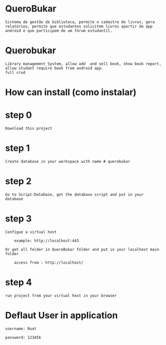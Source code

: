 # QueroBukar
    Sistema de gestão de biblioteca, permite o cadastro de livros, gera relatórios, permite que estudantes solicitem livros apartir de app android e que participem de um fórum estudantil.

# Querobukar
    Library management System, allow add  and sell book, show book report, allow studant require book from android app.
    full crud


# How can install (como instalar)
 
 # step 0
    Download this project
 # step 1
    Create database in your workspace with name # querobukar
 # step 2
    Go to Script-Database, get the database script and put in your database
 # step 3
    Configue a virtual host

        example: http://localhost:443

    Or get all folder in QueroBukar folder and put in your localhost main folder

        access from : http://localhost/
# step 4
    run project from your virtual host in your browser

# Deflaut User in application
    username: Root
    
    password: 123456
